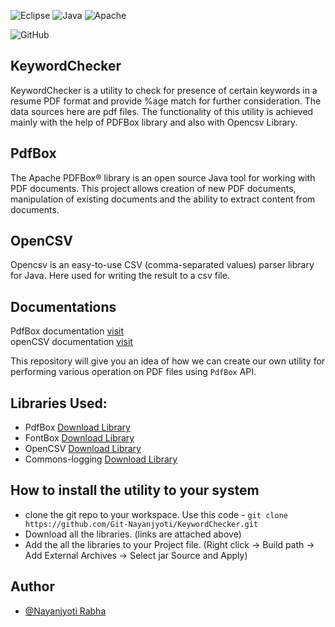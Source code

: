 
![Eclipse](https://img.shields.io/badge/Eclipse-FE7A16.svg?style=for-the-badge&logo=Eclipse&logoColor=white) 
![Java](https://img.shields.io/badge/java-%23ED8B00.svg?style=for-the-badge&logo=java&logoColor=white)
![Apache](https://img.shields.io/badge/apache-%23D42029.svg?style=for-the-badge&logo=apache&logoColor=white)

![GitHub](https://img.shields.io/badge/github-%23121011.svg?style=for-the-badge&logo=github&logoColor=white)

## KeywordChecker
KeywordChecker is a utility to check for presence of certain keywords in a resume PDF format and provide %age match for further consideration. The data sources here are pdf files. The functionality of this utility is achieved mainly with the help of PDFBox library and also with Opencsv Library. 

## PdfBox
The Apache PDFBox® library is an open source Java tool for working with PDF documents. This project allows creation of new PDF documents, manipulation of existing documents and the ability to extract content from documents.

## OpenCSV
Opencsv is an easy-to-use CSV (comma-separated values) parser library for Java. Here used for writing the result to a csv file.

## Documentations
PdfBox documentation [visit](https://pdfbox.apache.org/docs/2.0.0/javadocs/index.html?overview-summary.html) <br>
openCSV documentation [visit](http://opencsv.sourceforge.net/)


This repository will give you an idea of how we can create our own utility for performing various operation on PDF files using `PdfBox` API.

## Libraries Used:
* PdfBox [Download Library](https://dlcdn.apache.org/pdfbox/3.0.0-alpha3/pdfbox-app-3.0.0-alpha3.jar)
* FontBox [Download Library](https://dlcdn.apache.org/pdfbox/3.0.0-alpha3/fontbox-3.0.0-alpha3.jar)
* OpenCSV [Download Library](http://www.java2s.com/Code/JarDownload/opencsv/opencsv-2.2.jar.zip)
* Commons-logging [Download Library](https://dlcdn.apache.org//commons/logging/binaries/commons-logging-1.2-bin.tar.gz)


## How to install the utility to your system
* clone the git repo to your workspace. Use this code -
  ` git clone https://github.com/Git-Nayanjyoti/KeywordChecker.git `
* Download all the libraries. (links are attached above)
* Add the all the libraries to your Project file. (Right click -> Build path -> Add External Archives -> Select jar Source and Apply)




## Author
- [@Nayanjyoti Rabha](https://www.github.com/Git-Nayanjyoti)

